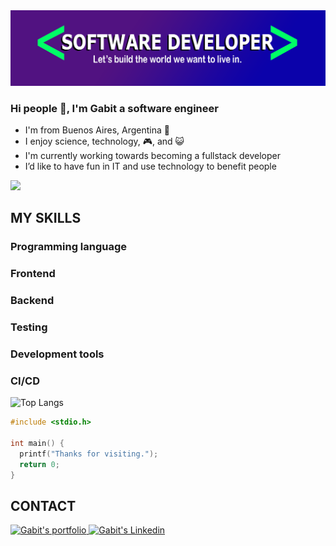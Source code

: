 <img title="Header" alt="repository's header" src="./header.png">

### Hi people 👋, I'm Gabit a software engineer

- I'm from Buenos Aires, Argentina 🧉
- I enjoy science, technology, 🎮, and 😺
- I'm currently working towards becoming a fullstack developer
- I’d like to have fun in IT and use technology to benefit people
<img src="https://github.com/7oSkaaa/7oSkaaa/blob/main/Images/Right_Side.gif?raw=true" width="170px">

## **MY SKILLS**

### Programming language

### Frontend

### Backend

### Testing

### Development tools

### CI/CD

![Top Langs](https://github-readme-stats.vercel.app/api/top-langs/?username=gabit690&layout=compact&theme=tokyonight)

```C
#include <stdio.h>

int main() {
  printf("Thanks for visiting.");
  return 0;
}
```

## **CONTACT**

<a href="http://gabit-portfolio.epizy.com/">
  <img alt="Gabit's portfolio" width="40px" src="https://cdn4.iconfinder.com/data/icons/marketing-and-business-flat-icons/512/briefcase_work_documents_marketing_business_flat_icon_symbol-512.png" />
</a>

<a href="https://www.linkedin.com/in/jgvaleriano">
  <img alt="Gabit's Linkedin" width="40px" src="https://skillicons.dev/icons?i=linkedin" />
</a>
